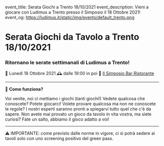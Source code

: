 event_title: Serata Giochi a Trento 18/10/2021
event_description: Vieni a giocare con Ludimus a Trento presso il Simposio il 18 Ottobre 2021!
event_og: https://ludimus.it/static/img/events/default_trento.png

# Serata Giochi da Tavolo a Trento 18/10/2021

### Ritornano le serate settimanali di Ludimus a Trento!

📅 Lunedì 18 Ottobre 2021
🕰 dalle 19:00 in poi
📍 [Il Simposio Bar Ristorante](https://g.page/ilsimposiotrento?share)

---

🎲 **Come funziona?**

Voi venite, noi ci mettiamo i giochi (tanti giochi!)
Vedete qualcosa che conoscete? Potete giocarci!
Volete provare qualcosa ma non ne conoscete le regole? I nostri esperti saranno pronti a spiegarvi tutto quel che c'è da sapere.
Non avete mai provato un gioco da tavolo in vita vostra, ma siete curiosi? Fate un salto, abbiamo il gioco adatto a voi!

---
⚠️ IMPORTANTE: come previsto dalle norme in vigore, ci si potrà sedere ai tavoli solo con uno screening positivo del green pass.
